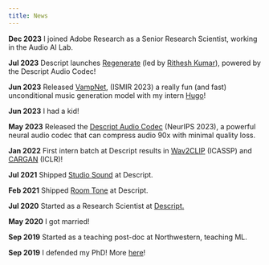 ```yaml
---
title: News
---
```


**Dec 2023** I joined Adobe Research as a Senior Research Scientist, working in the Audio AI Lab.

**Jul 2023** Descript launches [Regenerate](https://www.descript.com/regenerate) (led by [Rithesh Kumar](https://ritheshkumar.com/)), powered by the Descript Audio Codec!

**Jun 2023** Released [VampNet](https://hugo-does-things.notion.site/VampNet-Music-Generation-via-Masked-Acoustic-Token-Modeling-e37aabd0d5f1493aa42c5711d0764b33), (ISMIR 2023) a really fun (and fast) unconditional music generation model with my intern [Hugo](https://hugofloresgarcia.github.io/)!

**Jun 2023** I had a kid!

**May 2023** Released the [Descript Audio Codec](https://github.com/descriptinc/descript-audio-codec) (NeurIPS 2023), a powerful neural audio codec that can compress audio 90x with minimal quality loss.

**Jan 2022** First intern batch at Descript results in [Wav2CLIP](https://arxiv.org/abs/2110.11499) (ICASSP) and [CARGAN](https://www.maxrmorrison.com/sites/cargan/) (ICLR)!

**Jul 2021** Shipped [Studio Sound](https://www.descript.com/studio-sound) at Descript.

**Feb 2021** Shipped [Room Tone](https://www.descript.com/blog/article/match-room-tone) at Descript.

**Jul 2020** Started as a Research Scientist at [Descript.](https://www.descript.com/)

**May 2020** I got married!

**Sep 2019** Started as a teaching post-doc at Northwestern, teaching ML.

**Sep 2019** I defended my PhD! More [here](posts/bootstrapping-the-learning-process-for-computer-audition/)!
